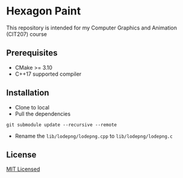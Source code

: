 # Hexagon Paint

This repository is intended for my Computer Graphics and Animation (CIT207) course

## Prerequisites

- CMake >= 3.10
- C++17 supported compiler

## Installation

- Clone to local
- Pull the dependencies

```
git submodule update --recursive --remote
```

- Rename the `lib/lodepng/lodepng.cpp` to `lib/lodepng/lodepng.c`

## License

[MIT Licensed](LICENSE)
